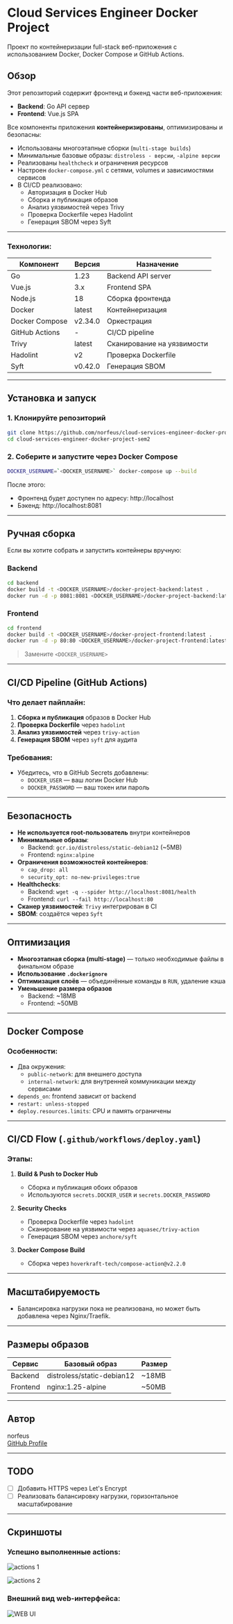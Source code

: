 # Cloud Services Engineer Docker Project

Проект по контейнеризации full-stack веб-приложения с использованием Docker, Docker Compose и GitHub Actions.

## Обзор

Этот репозиторий содержит фронтенд и бэкенд части веб-приложения:
- **Backend**: Go API сервер
- **Frontend**: Vue.js SPA

Все компоненты приложения **контейнеризированы**, оптимизированы и безопасны:
- Использованы многоэтапные сборки (`multi-stage builds`)
- Минимальные базовые образы: `distroless - версии`, `-alpine версии`
- Реализованы `healthcheck` и ограничения ресурсов
- Настроен `docker-compose.yml` с сетями, volumes и зависимостями сервисов
- В CI/CD реализовано:
  - Авторизация в Docker Hub
  - Сборка и публикация образов
  - Анализ уязвимостей через Trivy
  - Проверка Dockerfile через Hadolint
  - Генерация SBOM через Syft

---

### Технологии:

| Компонент | Версия | Назначение |
|----------|--------|------------|
| Go       | 1.23   | Backend API server |
| Vue.js   | 3.x    | Frontend SPA |
| Node.js  | 18     | Сборка фронтенда |
| Docker   | latest | Контейнеризация |
| Docker Compose | v2.34.0 | Оркестрация |
| GitHub Actions | - | CI/CD pipeline |
| Trivy    | latest | Сканирование на уязвимости |
| Hadolint | v2     | Проверка Dockerfile |
| Syft     | v0.42.0 | Генерация SBOM |

---

## Установка и запуск

### 1. Клонируйте репозиторий

```bash
git clone https://github.com/norfeus/cloud-services-engineer-docker-project-sem2.git
cd cloud-services-engineer-docker-project-sem2
```

### 2. Соберите и запустите через Docker Compose

```bash
DOCKER_USERNAME=`<DOCKER_USERNAME>` docker-compose up --build
```

После этого:
- Фронтенд будет доступен по адресу: http://localhost
- Бэкенд: http://localhost:8081

---

## Ручная сборка

Если вы хотите собрать и запустить контейнеры вручную:

### Backend

```bash
cd backend
docker build -t <DOCKER_USERNAME>/docker-project-backend:latest .
docker run -d -p 8081:8081 <DOCKER_USERNAME>/docker-project-backend:latest
```

### Frontend

```bash
cd frontend
docker build -t <DOCKER_USERNAME>/docker-project-frontend:latest .
docker run -d -p 80:80 <DOCKER_USERNAME>/docker-project-frontend:latest
```

> Замените `<DOCKER_USERNAME>`

---

## CI/CD Pipeline (GitHub Actions)

### Что делает пайплайн:
1. **Сборка и публикация** образов в Docker Hub
2. **Проверка Dockerfile** через `hadolint`
3. **Анализ уязвимостей** через `trivy-action`
4. **Генерация SBOM** через `syft` для аудита

### Требования:
- Убедитесь, что в GitHub Secrets добавлены:
  - `DOCKER_USER` — ваш логин Docker Hub
  - `DOCKER_PASSWORD` — ваш токен или пароль

---

## Безопасность

- **Не используется root-пользователь** внутри контейнеров
- **Минимальные образы**:
  - Backend: `gcr.io/distroless/static-debian12` (~5MB)
  - Frontend: `nginx:alpine`
- **Ограничения возможностей контейнеров**:
  - `cap_drop: all`
  - `security_opt: no-new-privileges:true`
- **Healthchecks**:
  - Backend: `wget -q --spider http://localhost:8081/health`
  - Frontend: `curl --fail http://localhost:80`
- **Сканер уязвимостей**: `Trivy` интегрирован в CI
- **SBOM**: создаётся через `Syft`

---

## Оптимизация

- **Многоэтапная сборка (multi-stage)** — только необходимые файлы в финальном образе
- **Использование `.dockerignore`**
- **Оптимизация слоёв** — объединённые команды в `RUN`, удаление кэша
- **Уменьшение размера образов**
  - Backend: ~18MB
  - Frontend: ~50MB

---

## Docker Compose

### Особенности:
- Два окружения:
  - `public-network`: для внешнего доступа
  - `internal-network`: для внутренней коммуникации между сервисами
- `depends_on`: frontend зависит от backend
- `restart: unless-stopped`
- `deploy.resources.limits`: CPU и память ограничены


---

## CI/CD Flow (`.github/workflows/deploy.yaml`)

### Этапы:

1. **Build & Push to Docker Hub**
   - Сборка и публикация обоих образов
   - Используются `secrets.DOCKER_USER` и `secrets.DOCKER_PASSWORD`

2. **Security Checks**
   - Проверка Dockerfile через `hadolint`
   - Сканирование на уязвимости через `aquasec/trivy-action`
   - Генерация SBOM через `anchore/syft`

3. **Docker Compose Build**
   - Сборка через `hoverkraft-tech/compose-action@v2.2.0`

---

## Масштабируемость

- Балансировка нагрузки пока не реализована, но может быть добавлена через Nginx/Traefik.

---

## Размеры образов

| Сервис | Базовый образ | Размер |
|-------|---------------|--------|
| Backend | distroless/static-debian12 | ~18MB |
| Frontend | nginx:1.25-alpine | ~50MB |

---

## Автор

norfeus  
[GitHub Profile](https://github.com/norfeus)

---

## TODO

- [ ] Добавить HTTPS через Let's Encrypt
- [ ] Реализовать балансировку нагрузки, горизонтальное масштабирование

---

## Скриншоты 

### Успешно выполненные actions: 

![actions 1](./scr1.png) 

![actions 2](./scr2.png) 

### Внешний вид web-интерфейса: 

![WEB UI](./scr3.png) 


